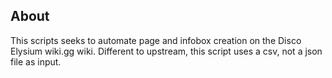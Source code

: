 ## About
This scripts seeks to automate page and infobox creation on the Disco Elysium wiki.gg wiki. Different to upstream, this script uses a csv, not a json file as input.

